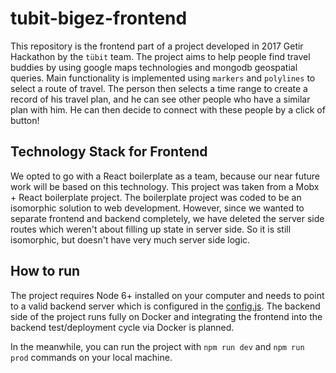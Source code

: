 # tubit-bigez-frontend
This repository is the frontend part of a project developed in 2017 Getir Hackathon by the `tübit` team. The project aims to help people find travel buddies by using google maps technologies and mongodb geospatial queries. Main functionality is implemented using `markers` and `polylines` to select a route of travel. The person then selects a time range to create a record of his travel plan, and he can see other people who have a similar plan with him. He can then decide to connect with these people by a click of button!

## Technology Stack for Frontend
We opted to go with a React boilerplate as a team, because our near future work will be based on this technology. This project was taken from a Mobx + React boilerplate project. The boilerplate project was coded to be an isomorphic solution to web development. However, since we wanted to separate frontend and backend completely, we have deleted the server side routes which weren't about filling up state in server side. So it is still isomorphic, but doesn't have very much server side logic.

## How to run
The project requires Node 6+ installed on your computer and needs to point to a valid backend server which is configured in the [config.js](./src/config.js). The backend side of the project runs fully on Docker and integrating the frontend into the backend test/deployment cycle via Docker is planned.

In the meanwhile, you can run the project with `npm run dev` and `npm run prod` commands on your local machine.
